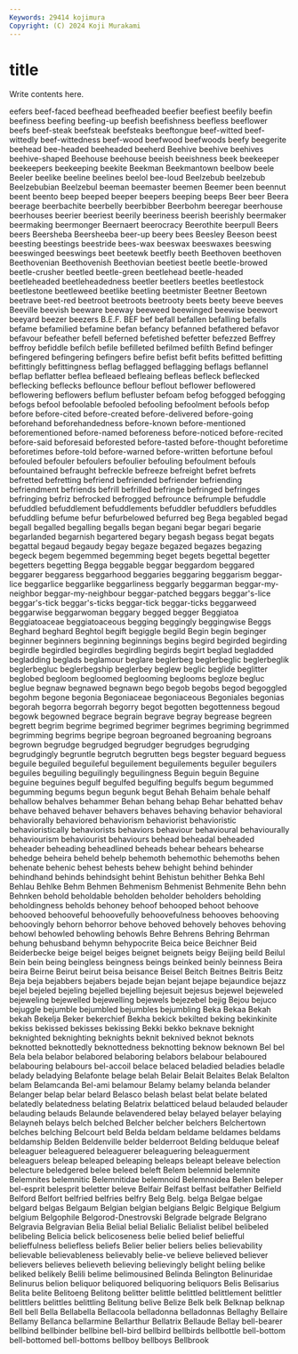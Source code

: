 ```yaml
---
Keywords: 29414 kojimura
Copyright: (C) 2024 Koji Murakami
---
```


# title

Write contents here.



eefers beef-faced beefhead beefheaded beefier beefiest beefily beefin beefiness beefing
beefing-up beefish beefishness beefless beeflower beefs beef-steak beefsteak beefsteaks beeftongue
beef-witted beef-wittedly beef-wittedness beef-wood beefwood beefwoods beefy beegerite beehead bee-headed
beeheaded beeherd Beehive beehive beehives beehive-shaped Beehouse beehouse beeish beeishness
beek beekeeper beekeepers beekeeping beekite Beekman Beekmantown beelbow beele Beeler
beelike beeline beelines beelol bee-loud Beelzebub beelzebub Beelzebubian Beelzebul beeman
beemaster beemen Beemer been beennut beent beento beep beeped beeper
beepers beeping beeps Beer beer Beera beerage beerbachite beerbelly beerbibber
Beerbohm beeregar beerhouse beerhouses beerier beeriest beerily beeriness beerish beerishly
beermaker beermaking beermonger Beernaert beerocracy Beerothite beerpull Beers beers Beersheba
Beersheeba beer-up beery bees Beesley Beeson beest beesting beestings beestride
bees-wax beeswax beeswaxes beeswing beeswinged beeswings beet beetewk beetfly beeth
Beethoven beethoven Beethovenian Beethovenish Beethovian beetiest beetle beetle-browed beetle-crusher beetled
beetle-green beetlehead beetle-headed beetleheaded beetleheadedness beetler beetlers beetles beetlestock beetlestone
beetleweed beetlike beetling beetmister Beetner Beetown beetrave beet-red beetroot beetroots
beetrooty beets beety beeve beeves Beeville beevish beeware beeway beeweed
beewinged beewise beewort beeyard beezer beezers B.E.F. BEF bef befall
befallen befalling befalls befame befamilied befamine befan befancy befanned befathered
befavor befavour befeather befell beferned befetished befetter befezzed Beffrey beffroy
befiddle befilch befile befilleted befilmed befilth Befind befinger befingered befingering
befingers befire befist befit befits befitted befitting befittingly befittingness beflag
beflagged beflagging beflags beflannel beflap beflatter beflea befleaed befleaing befleas
befleck beflecked beflecking beflecks beflounce beflour beflout beflower beflowered beflowering
beflowers beflum befluster befoam befog befogged befogging befogs befool befoolable
befooled befooling befoolment befools befop before before-cited before-created before-delivered before-going
beforehand beforehandedness before-known before-mentioned beforementioned before-named beforeness before-noticed before-recited before-said
beforesaid beforested before-tasted before-thought beforetime beforetimes before-told before-warned before-written befortune
befoul befouled befouler befoulers befoulier befouling befoulment befouls befountained befraught
befreckle befreeze befreight befret befrets befretted befretting befriend befriended befriender
befriending befriendment befriends befrill befrilled befringe befringed befringes befringing befriz
befrocked befrogged befrounce befrumple befuddle befuddled befuddlement befuddlements befuddler befuddlers
befuddles befuddling befume befur befurbelowed befurred beg Bega begabled begad
begall begalled begalling begalls began begani begar begari begarie begarlanded
begarnish begartered begary begash begass begat begats begattal begaud begaudy
begay begaze begazed begazes begazing begeck begem begemmed begemming beget
begets begettal begetter begetters begetting Begga beggable beggar beggardom beggared
beggarer beggaress beggarhood beggaries beggaring beggarism beggar-lice beggarlice beggarlike beggarliness
beggarly beggarman beggar-my-neighbor beggar-my-neighbour beggar-patched beggars beggar's-lice beggar's-tick beggar's-ticks beggar-tick
beggar-ticks beggarweed beggarwise beggarwoman beggary begged begger Beggiatoa Beggiatoaceae beggiatoaceous
begging beggingly beggingwise Beggs Beghard beghard Beghtol begift begiggle begild
Begin begin beginger beginner beginners beginning beginnings begins begird begirded
begirding begirdle begirdled begirdles begirdling begirds begirt beglad begladded begladding
beglads beglamour beglare beglerbeg beglerbeglic beglerbeglik beglerbegluc beglerbegship beglerbey beglew
beglic beglide beglitter beglobed begloom begloomed beglooming beglooms begloze begluc
beglue begnaw begnawed begnawn bego begob begobs begod begoggled begohm
begone begonia Begoniaceae begoniaceous Begoniales begonias begorah begorra begorrah begorry
begot begotten begottenness begoud begowk begowned begrace begrain begrave begray
begrease begreen begrett begrim begrime begrimed begrimer begrimes begriming begrimmed
begrimming begrims begripe begroan begroaned begroaning begroans begrown begrudge begrudged
begrudger begrudges begrudging begrudgingly begruntle begrutch begrutten begs begster beguard
beguess beguile beguiled beguileful beguilement beguilements beguiler beguilers beguiles beguiling
beguilingly beguilingness Beguin beguin Beguine beguine beguines begulf begulfed begulfing
begulfs begum begummed begumming begums begun begunk begut Behah Behaim
behale behalf behallow behalves behammer Behan behang behap Behar behatted
behav behave behaved behaver behavers behaves behaving behavior behavioral behaviorally
behaviored behaviorism behaviorist behavioristic behavioristically behaviorists behaviors behaviour behavioural behaviourally
behaviourism behaviourist behaviours behead beheadal beheaded beheader beheading beheadlined beheads
behear behears behearse behedge beheira beheld behelp behemoth behemothic behemoths
behen behenate behenic behest behests behew behight behind behinder behindhand
behinds behindsight behint Behistun behither Behka Behl Behlau Behlke Behm
Behmen Behmenism Behmenist Behmenite Behn behn Behnken behold beholdable beholden
beholder beholders beholding beholdingness beholds behoney behoof behooped behoot behoove
behooved behooveful behoovefully behoovefulness behooves behooving behoovingly behorn behorror behove
behoved behovely behoves behoving behowl behowled behowling behowls Behre Behrens
Behring Behrman behung behusband behymn behypocrite Beica beice Beichner Beid
Beiderbecke beige beigel beiges beignet beignets beigy Beijing beild Beilul
Bein bein being beingless beingness beings beinked beinly beinness Beira
beira Beirne Beirut beirut beisa beisance Beisel Beitch Beitnes Beitris
Beitz Beja beja bejabbers bejabers bejade bejan bejant bejape bejaundice
bejazz bejel bejeled bejeling bejelled bejelling bejesuit bejesus bejewel bejeweled
bejeweling bejewelled bejewelling bejewels bejezebel bejig Bejou bejuco bejuggle bejumble
bejumbled bejumbles bejumbling Beka Bekaa Bekah bekah Bekelja Beker bekerchief
Bekha bekick bekilted beking bekinkinite bekiss bekissed bekisses bekissing Bekki
bekko beknave beknight beknighted beknighting beknights beknit beknived beknot beknots
beknotted beknottedly beknottedness beknotting beknow beknown Bel bel Bela bela
belabor belabored belaboring belabors belabour belaboured belabouring belabours bel-accoil belace
belaced beladied beladies beladle belady beladying Belafonte belage belah Belair
Belait Belaites Belak Belalton belam Belamcanda Bel-ami belamour Belamy belamy
belanda belander Belanger belap belar belard Belasco belash belast belat
belate belated belatedly belatedness belating Belatrix belatticed belaud belauded belauder
belauding belauds Belaunde belavendered belay belayed belayer belaying Belayneh belays
belch belched Belcher belcher belchers Belchertown belches belching Belcourt beld
Belda beldam beldame beldames beldams beldamship Belden Beldenville belder belderroot
Belding belduque beleaf beleaguer beleaguered beleaguerer beleaguering beleaguerment beleaguers beleap
beleaped beleaping beleaps beleapt beleave belection belecture beledgered belee beleed
beleft Belem belemnid belemnite Belemnites belemnitic Belemnitidae belemnoid Belemnoidea Belen
beleper bel-esprit belesprit beletter beleve Belfair Belfast belfast belfather Belfield
Belford Belfort belfried belfries belfry Belg Belg. belga Belgae belgae
belgard belgas Belgaum Belgian belgian belgians Belgic Belgique Belgium belgium
Belgophile Belgorod-Dnestrovski Belgrade belgrade Belgrano Belgravia Belgravian Belia Belial belial
Belialic Belialist belibel belibeled belibeling Belicia belick belicoseness belie belied
belief beliefful belieffulness beliefless beliefs Belier belier beliers belies believability
believable believableness believably belie-ve believe believed believer believers believes believeth
believing believingly belight beliing belike beliked belikely Belili belime belimousined
Belinda Belington Belinuridae Belinurus belion beliquor beliquored beliquoring beliquors Belis
Belisarius Belita belite Belitoeng Belitong belitter belittle belittled belittlement belittler
belittlers belittles belittling Belitung belive Belize Belk belk Belknap belknap
Bell bell Bella Bellabella Bellacoola belladonna belladonnas Bellaghy Bellaire Bellamy
Bellanca bellarmine Bellarthur Bellatrix Bellaude Bellay bell-bearer bellbind bellbinder bellbine
bell-bird bellbird bellbirds bellbottle bell-bottom bell-bottomed bell-bottoms bellboy bellboys Bellbrook
